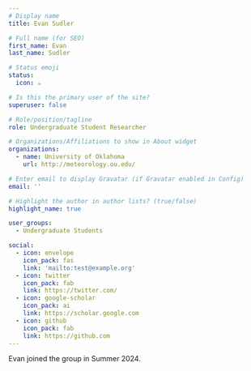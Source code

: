 ```yaml
---
# Display name
title: Evan Sudler

# Full name (for SEO)
first_name: Evan
last_name: Sudler

# Status emoji
status:
  icon: ☕️

# Is this the primary user of the site?
superuser: false

# Role/position/tagline
role: Undergraduate Student Researcher

# Organizations/Affiliations to show in About widget
organizations:
  - name: University of Oklahoma
    url: http://meteorology.ou.edu/

# Enter email to display Gravatar (if Gravatar enabled in Config)
email: ''

# Highlight the author in author lists? (true/false)
highlight_name: true

user_groups:
  - Undergraduate Students

social:
  - icon: envelope
    icon_pack: fas
    link: 'mailto:test@example.org'
  - icon: twitter
    icon_pack: fab
    link: https://twitter.com/
  - icon: google-scholar
    icon_pack: ai
    link: https://scholar.google.com
  - icon: github
    icon_pack: fab
    link: https://github.com
---
```


Evan joined the group in Summer 2024. 